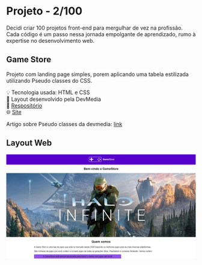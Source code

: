 # Projeto - 2/100

Decidi criar 100 projetos front-end para mergulhar de vez na profissão. Cada código é um passo nessa jornada empolgante de aprendizado, rumo à expertise no desenvolvimento web.

## Game Store

Projeto com landing page simples, porem aplicando uma tabela estilizada utilizando Pseudo classes do CSS.

💡 Tecnologia usada: HTML e CSS <br>
📑 Layout desenvolvido pela DevMedia <br>
📂 [Respositório](https://github.com/diego105xz/game-store) <br>
🌐 [Site](https://diego105xz.github.io/game-store/) <br>

Artigo sobre Pseudo classes da devmedia: [link](https://www.devmedia.com.br/exemplo/pseudo-classes-do-css/59?parte=1)

## Layout Web
![WEB](https://github.com/diego105xz/RepositorioImg/blob/main/game-stroreWeb.jpg)
